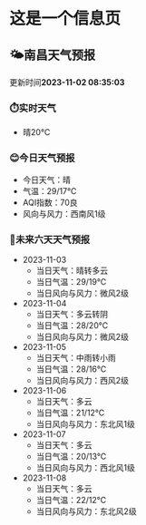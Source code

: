 # 这是一个信息页 
## 🌤️**南昌**天气预报
更新时间**2023-11-02 08:35:03**
### ⏱️实时天气
- 晴20℃
### 😊今日天气预报
- 今日天气：晴
- 气温：29/17℃
- AQI指数：70良
- 风向与风力：西南风1级
### 🤩未来六天天气预报
- 2023-11-03
  - 当日天气：晴转多云
  - 当日气温：29/19℃
  - 当日风向与风力：微风2级
- 2023-11-04
  - 当日天气：多云转阴
  - 当日气温：28/20℃
  - 当日风向与风力：微风2级
- 2023-11-05
  - 当日天气：中雨转小雨
  - 当日气温：28/16℃
  - 当日风向与风力：西风2级
- 2023-11-06
  - 当日天气：多云
  - 当日气温：21/12℃
  - 当日风向与风力：东北风1级
- 2023-11-07
  - 当日天气：多云
  - 当日气温：20/13℃
  - 当日风向与风力：西北风1级
- 2023-11-08
  - 当日天气：多云
  - 当日气温：22/12℃
  - 当日风向与风力：东北风2级

